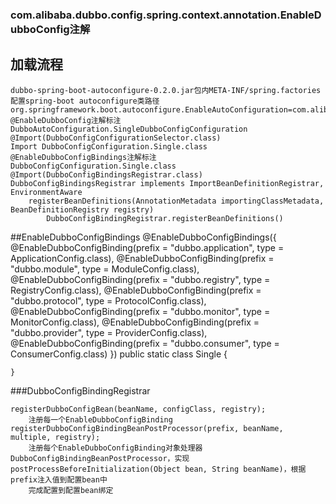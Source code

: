 ### com.alibaba.dubbo.config.spring.context.annotation.EnableDubboConfig注解

## 加载流程
    dubbo-spring-boot-autoconfigure-0.2.0.jar包内META-INF/spring.factories配置spring-boot autoconfigure类路径org.springframework.boot.autoconfigure.EnableAutoConfiguration=com.alibaba.boot.dubbo.autoconfigure.DubboAutoConfiguration
	@EnableDubboConfig注解标注DubboAutoConfiguration.SingleDubboConfigConfiguration
	@Import(DubboConfigConfigurationSelector.class)
	Import DubboConfigConfiguration.Single.class
	@EnableDubboConfigBindings注解标注 DubboConfigConfiguration.Single.class
	@Import(DubboConfigBindingsRegistrar.class)
	DubboConfigBindingsRegistrar implements ImportBeanDefinitionRegistrar, EnvironmentAware
		registerBeanDefinitions(AnnotationMetadata importingClassMetadata, BeanDefinitionRegistry registry)
			DubboConfigBindingRegistrar.registerBeanDefinitions()

##EnableDubboConfigBindings
    @EnableDubboConfigBindings({
            @EnableDubboConfigBinding(prefix = "dubbo.application", type = ApplicationConfig.class),
            @EnableDubboConfigBinding(prefix = "dubbo.module", type = ModuleConfig.class),
            @EnableDubboConfigBinding(prefix = "dubbo.registry", type = RegistryConfig.class),
            @EnableDubboConfigBinding(prefix = "dubbo.protocol", type = ProtocolConfig.class),
            @EnableDubboConfigBinding(prefix = "dubbo.monitor", type = MonitorConfig.class),
            @EnableDubboConfigBinding(prefix = "dubbo.provider", type = ProviderConfig.class),
            @EnableDubboConfigBinding(prefix = "dubbo.consumer", type = ConsumerConfig.class)
    })
    public static class Single {

    }

###DubboConfigBindingRegistrar

	registerDubboConfigBean(beanName, configClass, registry);
		注册每一个EnableDubboConfigBinding
	registerDubboConfigBindingBeanPostProcessor(prefix, beanName, multiple, registry);
		注册每个EnableDubboConfigBinding对象处理器DubboConfigBindingBeanPostProcessor，实现postProcessBeforeInitialization(Object bean, String beanName)，根据prefix注入值到配置bean中
		完成配置到配置bean绑定
